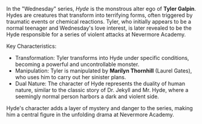 In the "Wednesday" series, *Hyde* is the monstrous alter ego of **Tyler Galpin**. Hydes are creatures that transform into terrifying forms, often triggered by traumatic events or chemical reactions. Tyler,
who initially appears to be a normal teenager and Wednesday's love interest, is later revealed to be the Hyde responsible for a series of violent attacks at Nevermore Academy.

 Key Characteristics:
- Transformation: Tyler transforms into Hyde under specific conditions, becoming a powerful and uncontrollable monster.
- Manipulation: Tyler is manipulated by **Marilyn Thornhill** (Laurel Gates), who uses him to carry out her sinister plans.
- Dual Nature: The character of Hyde represents the duality of human nature, similar to the classic story of Dr. Jekyll and Mr. Hyde, where a seemingly normal person harbors a dark and violent side.

Hyde's character adds a layer of mystery and danger to the series, making him a central figure in the unfolding drama at Nevermore Academy.
